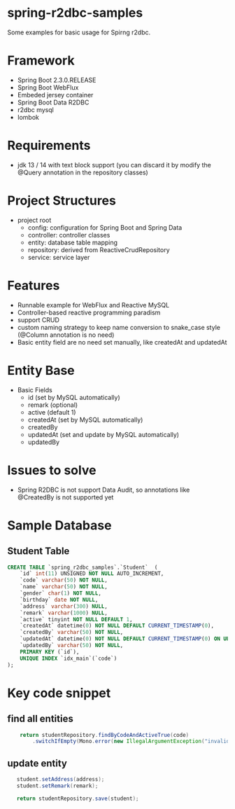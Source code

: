 # spring-r2dbc-samples
Some examples for basic usage for Spirng r2dbc.

# Framework
- Spring Boot 2.3.0.RELEASE
- Spring Boot WebFlux
- Embeded jersey container 
- Spring Boot Data R2DBC
- r2dbc mysql
- lombok

# Requirements
- jdk 13 / 14 with text block support (you can discard it by modify the @Query annotation in the repository classes)

# Project Structures
- project root
  - config: configuration for Spring Boot and Spring Data
  - controller: controller classes
  - entity: database table mapping
  - repository: derived from ReactiveCrudRepository
  - service: service layer

# Features
- Runnable example for WebFlux and Reactive MySQL
- Controller-based reactive programming paradism 
- support CRUD
- custom naming strategy to keep name conversion to snake_case style (@Column annotation is no need) 
- Basic entity field are no need set manually, like createdAt and updatedAt

# Entity Base
  - Basic Fields
    - id (set by MySQL automatically)
    - remark (optional)
    - active (default 1)
    - createdAt (set by MySQL automatically)
    - createdBy
    - updatedAt (set and update by MySQL automatically)
    - updatedBy


# Issues to solve
- Spring R2DBC is not support Data Audit, so annotations like @CreatedBy is not supported yet

# Sample Database
## Student Table
```sql
CREATE TABLE `spring_r2dbc_samples`.`Student`  (
    `id` int(11) UNSIGNED NOT NULL AUTO_INCREMENT,
    `code` varchar(50) NOT NULL,
    `name` varchar(50) NOT NULL,
    `gender` char(1) NOT NULL,
    `birthday` date NOT NULL,
    `address` varchar(300) NULL,
    `remark` varchar(1000) NULL,
    `active` tinyint NOT NULL DEFAULT 1,
    `createdAt` datetime(0) NOT NULL DEFAULT CURRENT_TIMESTAMP(0),
    `createdBy` varchar(50) NOT NULL,
    `updatedAt` datetime(0) NOT NULL DEFAULT CURRENT_TIMESTAMP(0) ON UPDATE CURRENT_TIMESTAMP(0),
    `updatedBy` varchar(50) NOT NULL,
    PRIMARY KEY (`id`),
    UNIQUE INDEX `idx_main`(`code`)
);

```

# Key code snippet
## find all entities
```java
    return studentRepository.findByCodeAndActiveTrue(code)
        .switchIfEmpty(Mono.error(new IllegalArgumentException("invalid student code: " + code)));
```

## update entity
 ```java
    student.setAddress(address);
    student.setRemark(remark);

    return studentRepository.save(student);
```


